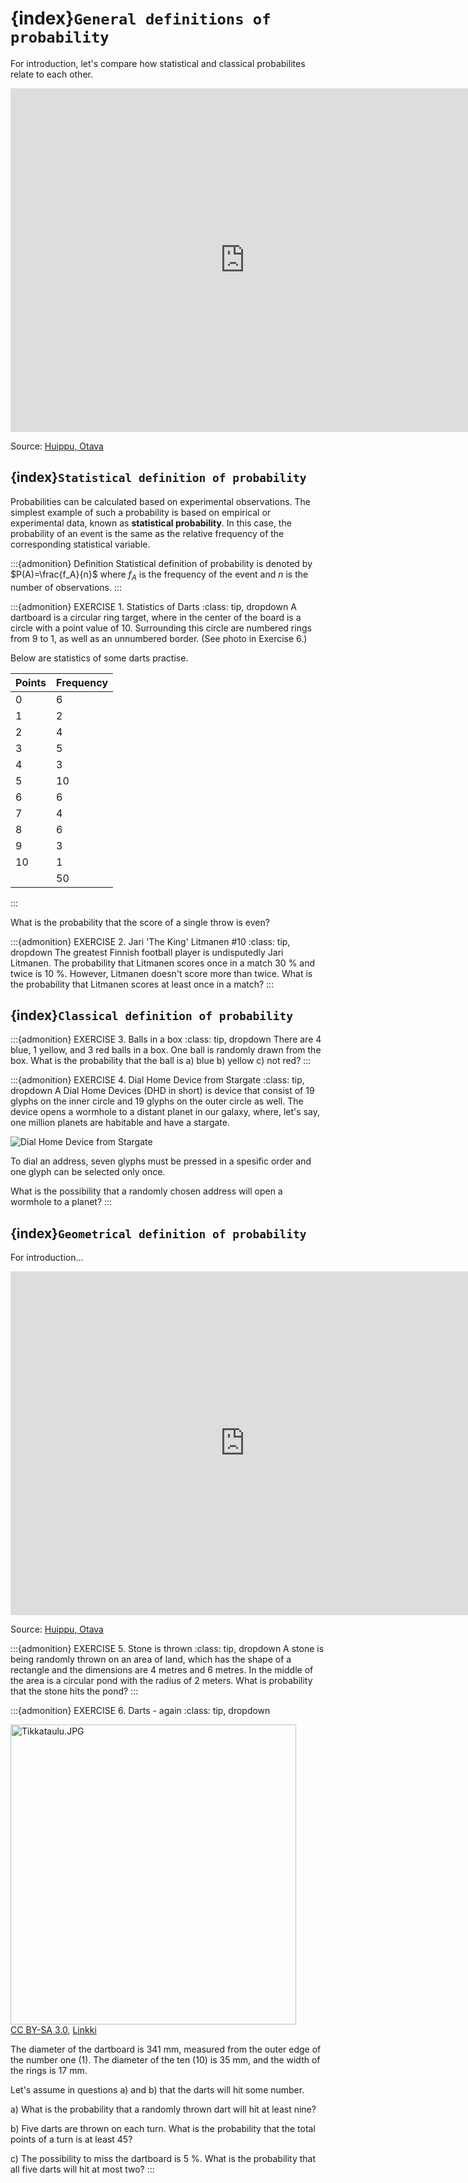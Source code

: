 # {index}`General definitions of probability`
For introduction, let's compare how statistical and classical probabilites relate to each other.

<iframe fullscreen="" height="550px" scrolling="no" src="https://www.geogebra.org/material/iframe/id/humATwzb/width/750/height/550/border/000000/rc/false/ai/false/sdz/false/smb/false/stb/false/stbh/false/ld/false/sri/false" style="border: 0px;" width="750px"> </iframe>

Source: <a href="https://ggbm.at/humATwzb" target="_blank">Huippu, Otava</a>

## {index}`Statistical definition of probability`
Probabilities can be calculated based on experimental observations. The simplest example of such a probability is based on empirical or experimental data, known as **statistical probability**. In this case, the probability of an event is the same as the relative frequency of the corresponding statistical variable.

:::{admonition} Definition
Statistical definition of probability is denoted by
$P(A)=\frac{f_A}{n}$
where $f_A$ is the frequency of the event and $n$ is the number of observations.
:::

:::{admonition} EXERCISE 1. Statistics of Darts
:class: tip, dropdown
A dartboard is a circular ring target, where in the center of the board is a circle with a point value of 10. Surrounding this circle are numbered rings from 9 to 1, as well as an unnumbered border. (See photo in Exercise 6.)

Below are statistics of some darts practise.

| Points | Frequency |
| ------ | --------- |
| 0 | 6 |
| 1 | 2 |
| 2 | 4 |
| 3 | 5 |
| 4 | 3 |
| 5 | 10 |
| 6 | 6 |
| 7 | 4 |
| 8 | 6 |
| 9 | 3 |
| 10 | 1 |
|  | 50 |
:::

What is the probability that the score of a single throw is even?

:::{admonition} EXERCISE 2. Jari 'The King' Litmanen #10
:class: tip, dropdown
The greatest Finnish football player is undisputedly Jari Litmanen. The probability that Litmanen scores once in a match 30 % and twice is 10 %. However, Litmanen doesn't score more than twice. What is the probability that Litmanen scores at least once in a match?
:::

## {index}`Classical definition of probability`
:::{admonition} EXERCISE 3. Balls in a box
:class: tip, dropdown
There are 4 blue, 1 yellow, and 3 red balls in a box. One ball is randomly drawn from the box. What is the probability that the ball is
a) blue
b) yellow
c) not red?
:::

:::{admonition} EXERCISE 4. Dial Home Device from Stargate
:class: tip, dropdown
A Dial Home Devices (DHD in short) is device that consist of 19 glyphs on the inner circle and 19 glyphs on the outer circle as well. The device opens a wormhole to a distant planet in our galaxy, where, let's say, one million planets are habitable and have a stargate.

![Dial Home Device from Stargate](https://static.wikia.nocookie.net/stargate/images/0/02/DHD.jpg/revision/latest/scale-to-width-down/1000?cb=20070513011315 "DHD")

To dial an address, seven glyphs must be pressed in a spesific order and one glyph can be selected only once.

What is the possibility that a randomly chosen address will open a wormhole to a planet?
:::

## {index}`Geometrical definition of probability`
For introduction...

<iframe fullscreen="" height="550px" scrolling="no" src="https://www.geogebra.org/material/iframe/id/xgTuTpJX/width/750/height/600/border/000000/rc/false/ai/false/sdz/false/smb/false/stb/false/stbh/false/ld/false/sri/false" style="border: 0px;" width="750px"> </iframe>

Source: <a href="https://www.geogebra.org/m/SUPFr8qC#material/xgTuTpJX" target="_blank">Huippu, Otava</a>

:::{admonition} EXERCISE 5. Stone is thrown
:class: tip, dropdown
A stone is being randomly thrown on an area of land, which has the shape of a rectangle and the dimensions are 4 metres and 6 metres. In the middle of the area is a circular pond with the radius of 2 meters. What is probability that the stone hits the pond?
:::

:::{admonition} EXERCISE 6. Darts - again
:class: tip, dropdown
<p><a href="https://commons.wikimedia.org/wiki/File:Tikkataulu.JPG#/media/Tiedosto:Tikkataulu.JPG"><img src="https://upload.wikimedia.org/wikipedia/commons/6/6b/Tikkataulu.JPG" alt="Tikkataulu.JPG" height="480" width="457"></a><br><a href="https://creativecommons.org/licenses/by-sa/3.0" title="Creative Commons Attribution-Share Alike 3.0">CC BY-SA 3.0</a>, <a href="https://commons.wikimedia.org/w/index.php?curid=8103163">Linkki</a></p>

The diameter of the dartboard is 341 mm, measured from the outer edge of the number one (1). The diameter of the ten (10) is 35 mm, and the width of the rings is 17 mm.

Let's assume in questions a) and b) that the darts will hit some number.

a) What is the probability that a randomly thrown dart will hit at least nine?

b) Five darts are thrown on each turn. What is the probability that the total points of a turn is at least 45?

c) The possibility to miss the dartboard is 5 %. What is the probability that all five darts will hit at most two?
:::